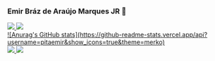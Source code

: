 ### Emir Bráz de Araújo Marques JR 💊

<div>
<a href = "https://www.linkedin.com/in/emirbrazd2/" target = "_blank"><img src = "https://img.shields.io/badge/LinkedIn-0077B5?style=for-the-badge&logo=linkedin&logoColor=black">
<a href = "https://www.instagram.com/emirb.png/" target = "_blank"><img src =          "https://img.shields.io/badge/Instagram-E4405F?style=for-the-badge&logo=instagram&logoColor=black">
</div>
![Anurag's GitHub stats](https://github-readme-stats.vercel.app/api?username=pitaemir&show_icons=true&theme=merko)
<div>
<a href = "https://twitter.com/emirbrdz" target = "_blank"><img src = "https://img.shields.io/badge/Twitter-1DA1F2?style=for-the-badge&logo=twitter&logoColor=black">
<a href = "https://www.facebook.com/emirbrzd2" target = "_blank"><img src = "https://img.shields.io/badge/Facebook-1877F2?style=for-the-badge&logo=facebook&logoColor=black">
  </div>
